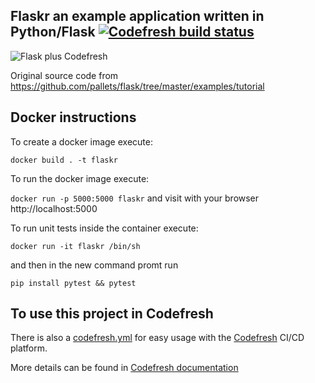 ## Flaskr an example application written in Python/Flask [![Codefresh build status]( https://g.codefresh.io/api/badges/pipeline/pangborn.consulting.llc/CodeFresh-Training-Project%2Fbasic-build?key=eyJhbGciOiJIUzI1NiJ9.NWU2Njk0MzJiOTg3M2YzM2Y4NmM4ZTVm.LGBZv091Q3c9j4BssRGRKuU7bwZeFvMcTkP0_PY-VX4&type=cf-2)]( https%3A%2F%2Fg.codefresh.io%2Fpipelines%2Fbasic-build%2Fbuilds%3Ffilter%3Dtrigger%3Abuild~Build%3Bpipeline%3A5e7f62a8c705071e2f070ccc~basic-build)

![Flask plus Codefresh](docker-flask-codefresh.jpg)

Original source code from https://github.com/pallets/flask/tree/master/examples/tutorial

## Docker instructions

To create a docker image execute: 

`docker build . -t flaskr`

To run the docker image execute:

`docker run -p 5000:5000 flaskr` and visit with your browser http://localhost:5000

To run unit tests inside the container execute:

`docker run -it flaskr /bin/sh`

and then in the new command promt run

`pip install pytest && pytest`

## To use this project in Codefresh

There is also a [codefresh.yml](codefresh.yml) for easy usage with the [Codefresh](codefresh.io) CI/CD platform.

More details can be found in [Codefresh documentation](https://codefresh.io/docs/docs/getting-started/create-a-basic-pipeline/)
